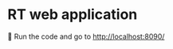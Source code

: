 # RT web application
:link: Run the code and go to [http://localhost:8090/](http://localhost:8090/)
